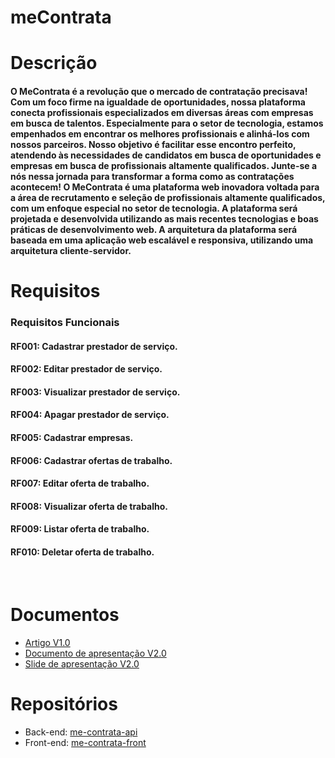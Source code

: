 # meContrata

# Descrição
<h4>O MeContrata é a revolução que o mercado de contratação precisava! Com um foco firme na igualdade de oportunidades, nossa plataforma conecta profissionais especializados em diversas áreas com empresas em busca de talentos. Especialmente para o setor de tecnologia, estamos empenhados em encontrar os melhores profissionais e alinhá-los com nossos parceiros. Nosso objetivo é facilitar esse encontro perfeito, atendendo às necessidades de candidatos em busca de oportunidades e empresas em busca de profissionais altamente qualificados. Junte-se a nós nessa jornada para transformar a forma como as contratações acontecem!
O MeContrata é uma plataforma web inovadora voltada para a área de recrutamento e seleção de profissionais altamente qualificados, com um enfoque especial no setor de tecnologia. A plataforma será projetada e desenvolvida utilizando as mais recentes tecnologias e boas práticas de desenvolvimento web. A arquitetura da plataforma será baseada em uma aplicação web escalável e responsiva, utilizando uma arquitetura cliente-servidor.
</h4>

# Requisitos
<h3>Requisitos Funcionais</h3>
	<h4>RF001: Cadastrar prestador de serviço.</h4>
	<h4>RF002: Editar prestador de serviço.</h4>
	<h4>RF003: Visualizar prestador de serviço.</h4>
	<h4>RF004: Apagar prestador de serviço.</h4>
	<h4>RF005: Cadastrar empresas.</h4>
	<h4>RF006: Cadastrar ofertas de trabalho.</h4>
	<h4>RF007: Editar oferta de trabalho.</h4>
	<h4>RF008: Visualizar oferta de trabalho.</h4>
	<h4>RF009: Listar oferta de trabalho.</h4>
	<h4>RF010: Deletar oferta de trabalho.</h4>
<br>

# Documentos

* [Artigo V1.0](./docs/artigo.pdf)
* [Documento de apresentação V2.0](./docs/MeContrata.pdf)
* [Slide de apresentação V2.0](./docs/Slide.pdf)

# Repositórios

* Back-end: [me-contrata-api](https://github.com/RosLuc/me-contrata-api)
* Front-end: [me-contrata-front](https://github.com/rainerio19/me-contrata-front)
